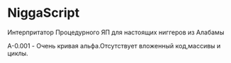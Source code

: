 # NiggaScript
Интерпритатор Процедурного ЯП для настоящих ниггеров из Алабамы

A-0.001 - Очень кривая альфа.Отсутствует вложенный код,массивы и циклы.

